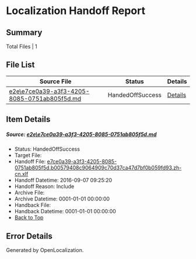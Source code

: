 # <a name='report-top'></a> Localization Handoff Report

## Summary
 Total Files | 1

## File List
 Source File | Status | Details 
 ----------- | ------ | ------- 
 [e2e\e7ce0a39-a3f3-4205-8085-0751ab805f5d.md](https://github.com/OpenLocalizationTestOrg/ol-test0/blob/57b944171e6c82c73cd48002ffb2bacc537bc1f8/e2e/e7ce0a39-a3f3-4205-8085-0751ab805f5d.md) | HandedOffSuccess | [Details](#6530ccb5a55c1e755402d2d1ddb9b5920e2606b06)

## Item Details
##### <a name='6530ccb5a55c1e755402d2d1ddb9b5920e2606b06'></a> Source: [e2e\e7ce0a39-a3f3-4205-8085-0751ab805f5d.md](https://github.com/OpenLocalizationTestOrg/ol-test0/blob/57b944171e6c82c73cd48002ffb2bacc537bc1f8/e2e/e7ce0a39-a3f3-4205-8085-0751ab805f5d.md)
* Status: HandedOffSuccess
* Target File: 
* Handoff File: [e7ce0a39-a3f3-4205-8085-0751ab805f5d.b00579408c9064909c70d37ca47d7bf0b059fd93.zh-cn.xlf](https://github.com/OpenLocalizationTestOrg/ol-test0-handoff/blob/0791876567a741973e22c981830631cf3c7f8e2f/ol-handoff/OpenLocalizationTestOrg/ol-test0-zhcn/ci/ht/e7ce0a39-a3f3-4205-8085-0751ab805f5d.b00579408c9064909c70d37ca47d7bf0b059fd93.zh-cn.xlf)
* Handoff Datetime: 2016-09-07 09:25:20
* Handoff Reason: Include
* Archive File: 
* Archive Datetime: 0001-01-01 00:00:00
* Handback File: 
* Handback Datetime: 0001-01-01 00:00:00
* [Back to Top](#report-top)


## Error Details

Generated by OpenLocalization.
